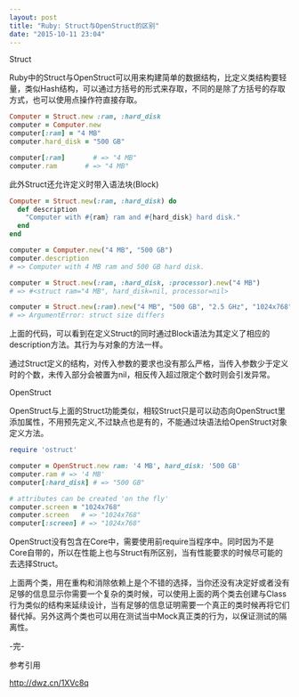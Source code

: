 ```yaml
---
layout: post
title: "Ruby: Struct与OpenStruct的区别"
date: "2015-10-11 23:04"
---
```


Struct

Ruby中的Struct与OpenStruct可以用来构建简单的数据结构，比定义类结构要轻量，类似Hash结构，可以通过方括号的形式来存取，不同的是除了方括号的存取方式，也可以使用点操作符直接存取。

```ruby
Computer = Struct.new :ram, :hard_disk
computer = Computer.new
computer[:ram] = "4 MB"
computer.hard_disk = "500 GB"

computer[:ram]       # => "4 MB"
computer.ram       # => "4 MB"
```

此外Struct还允许定义时带入语法块(Block)

```ruby
Computer = Struct.new(:ram, :hard_disk) do
  def description
    "Computer with #{ram} ram and #{hard_disk} hard disk."
  end
end

computer = Computer.new("4 MB", "500 GB")
computer.description
# => Computer with 4 MB ram and 500 GB hard disk.

computer = Struct.new(:ram, :hard_disk, :processor).new("4 MB")
# => #<struct ram="4 MB", hard_disk=nil, processor=nil>

computer = Struct.new(:ram).new("4 MB", "500 GB", "2.5 GHz", "1024x768")
# => ArgumentError: struct size differs
```

上面的代码，可以看到在定义Struct的同时通过Block语法为其定义了相应的description方法。其行为与对象的方法一样。

通过Struct定义的结构，对传入参数的要求也没有那么严格，当传入参数少于定义时的个数，未传入部分会被置为nil，相反传入超过限定个数时则会引发异常。

OpenStruct

OpenStruct与上面的Struct功能类似，相较Struct只是可以动态向OpenStruct里添加属性，不用预先定义,不过缺点也是有的，不能通过块语法给OpenStruct对象定义方法。

```ruby
require 'ostruct'

computer = OpenStruct.new ram: '4 MB', hard_disk: '500 GB'
computer.ram # => '4 MB'
computer[:hard_disk] # => "500 GB"

# attributes can be created 'on the fly'
computer.screen = "1024x768"
computer.screen   # => "1024x768"
computer[:screen] # => "1024x768"
```


OpenStruct没有包含在Core中，需要使用前require当程序中。同时因为不是Core自带的，所以在性能上也与Struct有所区别，当有性能要求的时候尽可能的去选择Struct。

上面两个类，用在重构和消除依赖上是个不错的选择，当你还没有决定好或者没有足够的信息显示你需要一个复杂的类时候，可以使用上面的两个类去创建与Class行为类似的结构来延续设计，当有足够的信息证明需要一个真正的类时候再将它们替代掉。另外这两个类也可以用在测试当中Mock真正类的行为，以保证测试的隔离性。

-完-

参考引用

http://dwz.cn/1XVc8q
